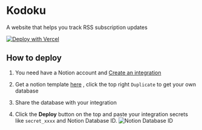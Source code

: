 # Kodoku

A website that helps you track RSS subscription updates

[![Deploy with Vercel](https://vercel.com/button)](https://vercel.com/new/clone?repository-url=https%3A%2F%2Fgithub.com%2Fhyoban%2Fkodoku&env=NOTION_FEED_ID,NOTION_TOKEN)

## How to deploy

1. You need have a Notion account and [Create an integration](https://developers.notion.com/docs/create-a-notion-integration)

2. Get a notion template [here](https://hyoban.notion.site/dfebcfeeaf2e4f049304cf113eb90252?v=9d9ccbc838b84e75b324d2ab28f053c0)
, click the top right `Duplicate` to get your own database

3. Share the database with your integration

4. Click the **Deploy** button on the top and paste your integration secrets like `secret_xxxx` and Notion Database ID.
![Notion Database ID](https://files.readme.io/62e5027-notion_database_id.png)
